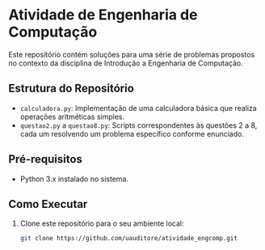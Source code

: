 # Atividade de Engenharia de Computação

Este repositório contém soluções para uma série de problemas propostos no contexto da disciplina de Introdução a Engenharia de Computação.

## Estrutura do Repositório

- `calculadora.py`: Implementação de uma calculadora básica que realiza operações aritméticas simples.
- `questao2.py` a `questao8.py`: Scripts correspondentes às questões 2 a 8, cada um resolvendo um problema específico conforme enunciado.

## Pré-requisitos

- Python 3.x instalado no sistema.

## Como Executar

1. Clone este repositório para o seu ambiente local:

   ```bash
   git clone https://github.com/uauditore/atividade_engcomp.git
